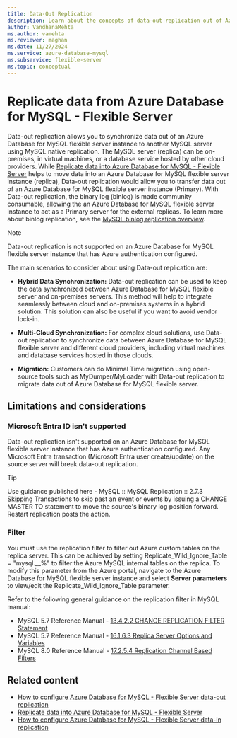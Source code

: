 ```yaml
---
title: Data-Out Replication
description: Learn about the concepts of data-out replication out of Azure Database for MySQL - Flexible Server to another MySQL server.
author: VandhanaMehta
ms.author: vamehta
ms.reviewer: maghan
ms.date: 11/27/2024
ms.service: azure-database-mysql
ms.subservice: flexible-server
ms.topic: conceptual
---
```


# Replicate data from Azure Database for MySQL - Flexible Server

Data-out replication allows you to synchronize data out of an Azure Database for MySQL flexible server instance to another MySQL server using MySQL native replication. The MySQL server (replica) can be on-premises, in virtual machines, or a database service hosted by other cloud providers. While [Replicate data into Azure Database for MySQL - Flexible Server](concepts-data-in-replication.md) helps to move data into an Azure Database for MySQL flexible server instance (replica), Data-out replication would allow you to transfer data out of an Azure Database for MySQL flexible server instance (Primary). With Data-out replication, the binary log (binlog) is made community consumable, allowing the an Azure Database for MySQL flexible server instance to act as a Primary server for the external replicas. To learn more about binlog replication, see the [MySQL binlog replication overview](https://dev.mysql.com/doc/refman/5.7/en/binlog-replication-configuration-overview.html).

> [!NOTE]  
> Data-out replication is not supported on an Azure Database for MySQL flexible server instance that has Azure authentication configured.

The main scenarios to consider about using Data-out replication are:

- **Hybrid Data Synchronization:** Data-out replication can be used to keep the data synchronized between Azure Database for MySQL flexible server and on-premises servers. This method will help to integrate seamlessly between cloud and on-premises systems in a hybrid solution. This solution can also be useful if you want to avoid vendor lock-in.

- **Multi-Cloud Synchronization:** For complex cloud solutions, use Data-out replication to synchronize data between Azure Database for MySQL flexible server and different cloud providers, including virtual machines and database services hosted in those clouds.

- **Migration:** Customers can do Minimal Time migration using open-source tools such as MyDumper/MyLoader with Data-out replication to migrate data out of Azure Database for MySQL flexible server.

## Limitations and considerations

<a id="azure-ad-isnt-supported"></a>

### Microsoft Entra ID isn't supported

Data-out replication isn't supported on an Azure Database for MySQL flexible server instance that has Azure authentication configured. Any Microsoft Entra transaction (Microsoft Entra user create/update) on the source server will break data-out replication.

> [!TIP]  
> Use guidance published here - MySQL :: MySQL Replication :: 2.7.3 Skipping Transactions to skip past an event or events by issuing a CHANGE MASTER TO statement to move the source's binary log position forward. Restart replication posts the action.

### Filter

You must use the replication filter to filter out Azure custom tables on the replica server. This can be achieved by setting Replicate_Wild_Ignore_Table = "mysql.\_\_%" to filter the Azure MySQL internal tables on the replica. To modify this parameter from the Azure portal, navigate to the Azure Database for MySQL flexible server instance and select **Server parameters** to view/edit the Replicate_Wild_Ignore_Table parameter.

Refer to the following general guidance on the replication filter in MySQL manual:
- MySQL 5.7 Reference Manual - [13.4.2.2 CHANGE REPLICATION FILTER Statement](https://dev.mysql.com/doc/refman/5.7/en/change-replication-filter.html)
- MySQL 5.7 Reference Manual - [16.1.6.3 Replica Server Options and Variables](https://dev.mysql.com/doc/refman/5.7/en/replication-options-replica.html#option_mysqld_replicate-wild-ignore-table)
- MySQL 8.0 Reference Manual - [17.2.5.4 Replication Channel Based Filters](https://dev.mysql.com/doc/refman/8.0/en/replication-rules-channel-based-filters.html)

## Related content

- [How to configure Azure Database for MySQL - Flexible Server data-out replication](how-to-data-out-replication.md)
- [Replicate data into Azure Database for MySQL - Flexible Server](concepts-data-in-replication.md)
- [How to configure Azure Database for MySQL - Flexible Server data-in replication](how-to-data-in-replication.md)
